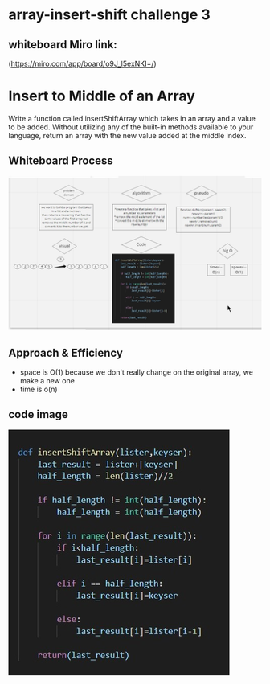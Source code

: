 # array-insert-shift challenge 3


## whiteboard Miro link:
(https://miro.com/app/board/o9J_l5exNKI=/)

# Insert to Middle of an Array
<!-- Description of the challenge -->
Write a function called insertShiftArray which takes in an array and a value to be added. Without utilizing any of the built-in methods available to your language, return an array with the new value added at the middle index.

## Whiteboard Process
<!-- Embedded whiteboard image -->
![challenge 2](NewTextDocument.txt(2).jpg)

## Approach & Efficiency
<!-- What approach did you take? Discuss Why. What is the Big O space/time for this approach? -->
- space is O(1) because we don't really change on the original array, we make a new one
- time is o(n) 

## code image
![code link](Screenshot01-08-2021230013(2).jpg)